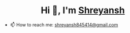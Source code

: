 <h1 align="center">Hi 👋, I'm <a href="https://iamspriyadarshi.github.io/" target="blank">
Shreyansh</a></h1>

- 📫 How to reach me: shreyansh845414@gmail.com
